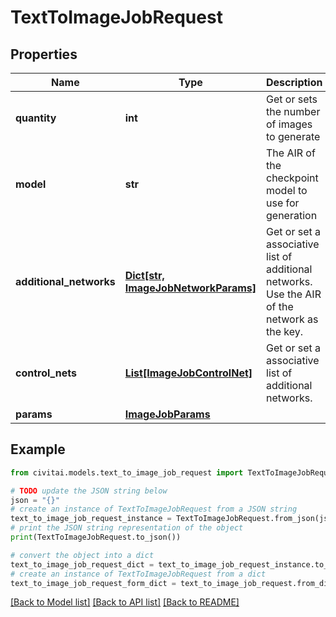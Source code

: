 # TextToImageJobRequest


## Properties

Name | Type | Description | Notes
------------ | ------------- | ------------- | -------------
**quantity** | **int** | Get or sets the number of images to generate | [optional] 
**model** | **str** | The AIR of the checkpoint model to use for generation | [optional] 
**additional_networks** | [**Dict[str, ImageJobNetworkParams]**](ImageJobNetworkParams.md) | Get or set a associative list of additional networks. Use the AIR of the network as the key. | [optional] 
**control_nets** | [**List[ImageJobControlNet]**](ImageJobControlNet.md) | Get or set a associative list of additional networks. | [optional] 
**params** | [**ImageJobParams**](ImageJobParams.md) |  | [optional] 

## Example

```python
from civitai.models.text_to_image_job_request import TextToImageJobRequest

# TODO update the JSON string below
json = "{}"
# create an instance of TextToImageJobRequest from a JSON string
text_to_image_job_request_instance = TextToImageJobRequest.from_json(json)
# print the JSON string representation of the object
print(TextToImageJobRequest.to_json())

# convert the object into a dict
text_to_image_job_request_dict = text_to_image_job_request_instance.to_dict()
# create an instance of TextToImageJobRequest from a dict
text_to_image_job_request_form_dict = text_to_image_job_request.from_dict(text_to_image_job_request_dict)
```
[[Back to Model list]](../README.md#documentation-for-models) [[Back to API list]](../README.md#documentation-for-api-endpoints) [[Back to README]](../README.md)


